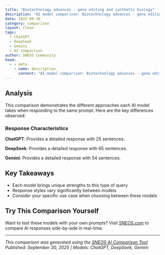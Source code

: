 ```yaml
---
title: "Biotechnology advances - gene editing and synthetic biology"
description: "AI model comparison: Biotechnology advances - gene editing and synthetic biology..."
date: 2025-09-30
category: comparison
layout: Clean
tags:
  - ChatGPT
  - DeepSeek
  - Gemini
  - AI Comparison
author: SNEOS Community
head:
  - - meta
    - name: description
      content: "AI model comparison: Biotechnology advances - gene editing and synthetic biology..."
---
```


<ChatComparison
  title="Biotechnology advances - gene editing and synthetic biology"
  prompt="Biotechnology advances - gene editing and synthetic biology"
  :responses='{
    "ChatGPT": "Certainly! Here\u0027s an overview of recent advances in biotechnology, particularly focusing on gene editing and synthetic biology:\n\n### Gene Editing Advances\n\n1. **CRISPR-Cas9 and Beyond**  \n   - **CRISPR-Cas9:** Continues to be the most widely used gene-editing tool due to its precision, efficiency, and relative simplicity. It allows scientists to cut DNA at specific locations to add, remove, or alter genetic material.  \n   - **Base Editing:** An advancement that enables direct, irreversible conversion of one DNA base into another without cutting both strands, reducing unintended mutations.  \n   - **Prime Editing:** A newer technology that can perform precise edits (insertions, deletions, base conversions) in DNA with fewer errors, broadening potential therapeutic applications.  \n   - **CRISPR-Cas12 and Cas13:** Expanding the toolkit to edit RNA (Cas13) or improve specificity and reduce off-target effects.\n\n2. **Therapeutic Applications**  \n   - **Gene Therapy:** Clinical trials using CRISPR to treat genetic diseases like sickle cell anemia, beta-thalassemia, and certain forms of blindness are showing promising results.  \n   - **Cancer:** Editing immune cells (CAR-T therapy) for personalized cancer immunotherapy is advancing rapidly.  \n   - **Infectious Diseases:** Using gene editing to target viral DNA/RNA, such as HIV or HPV, and to develop novel antiviral treatments.\n\n3. **Agricultural Biotechnology**  \n   - Developing crops with improved traits such as drought resistance, pest resistance, enhanced nutrition, and reduced allergenicity through precise gene edits rather than traditional transgenic methods.\n\n### Synthetic Biology Advances\n\n1. **Design and Construction of Genetic Circuits**  \n   - Scientists can now design and build synthetic gene networks that perform complex logic operations in cells, enabling new ways to control cellular behavior for therapeutic or industrial use.\n\n2. **Minimal and Synthetic Genomes**  \n   - Creation of minimal synthetic cells with only essential genes for survival, helping understand life\u2019s fundamentals and providing chassis for custom bioproduction.\n\n3. **Cell Factories and Bioproduction**  \n   - Engineering microbes to produce pharmaceuticals, biofuels, and specialty chemicals more sustainably and efficiently by designing synthetic metabolic pathways.\n\n4. **Xenobiology and Expanded Genetic Codes**  \n   - Incorporation of non-natural nucleotides and amino acids to create organisms with new properties not found in nature, opening avenues for novel biomaterials and medicines.\n\n5. **Automation and Computational Design**  \n   - Use of AI and machine learning to predict and design biological parts and systems, accelerating development cycles and improving success rates.\n\n### Ethical and Regulatory Considerations\n\n- As capabilities grow, there is increased emphasis on biosafety, biosecurity, ethical concerns, and regulatory frameworks to ensure responsible use of gene editing and synthetic biology.\n\n---\n\nIf you would like detailed information on any specific technology, application, or recent breakthroughs, please let me know!",
    "DeepSeek": "Of course. Here is a comprehensive overview of the advances in gene editing and synthetic biology, their convergence, and their implications.\n\n### The Dual Revolution: Gene Editing \u0026 Synthetic Biology\n\nGene editing and synthetic biology are two pillars of modern biotechnology. While they are distinct fields, they are increasingly intertwined, accelerating progress in ways previously unimaginable.\n\n*   **Gene Editing** is like the **\u0022find and replace\u0022 function in a word processor for DNA.** It allows scientists to make precise, targeted changes to the genome of a living organism.\n*   **Synthetic Biology** is like **computer-aided design (CAD) and programming for biological systems.** It involves designing and constructing *new* biological parts, devices, and systems, or re-designing existing, natural biological systems for useful purposes.\n\n---\n\n### 1. Gene Editing: The Precision Scalpel\n\nThe field was revolutionized by the advent of **CRISPR-Cas9**, a system borrowed from the immune defense of bacteria.\n\n#### Key Advances:\n\n*   **CRISPR-Cas9 (and its successors like Cas12, Cas13):** This is the biggest breakthrough. It\u0027s cheaper, faster, more accurate, and easier to use than previous technologies (like ZFNs and TALENs). The system uses a guide RNA to lead the Cas9 \u0022scissors\u0022 to a specific DNA sequence to make a cut.\n*   **Base Editing:** This is a more refined technique. Instead of cutting the DNA double helix, base editors *chemically convert* one DNA base into another (e.g., changing a C-G pair to a T-A pair). This is more efficient and creates fewer unwanted mutations than a double-strand break.\n*   **Prime Editing:** Dubbed \u0022search-and-replace\u0022 for genomes, prime editing is even more precise. It can directly \u0022write\u0022 new genetic information into a targeted DNA site without causing double-strand breaks, offering greater versatility and potentially even higher safety.\n*   **Epigenome Editing:** Going beyond the genetic code itself, this technique allows scientists to modify the \u0022epigenome\u0022\u2014the chemical tags on DNA that control gene expression (turning genes on or off) without altering the underlying sequence. This is a powerful tool for research and potential therapies for diseases influenced by epigenetics.\n\n#### Applications:\n\n*   **Therapies for Genetic Diseases:** Clinical trials are underway for sickle cell anemia, beta-thalassemia, and muscular dystrophy. The first CRISPR-based therapy, Casgevy, has been approved for both sickle cell and beta-thalassemia.\n*   **Cancer Immunotherapy (CAR-T):** Gene editing is used to supercharge a patient\u0027s own T-cells to better recognize and attack cancer cells.\n*   **Agriculture:** Creating crops with higher yields, disease resistance, drought tolerance, and improved nutritional content (e.g., high-fiber wheat, non-browning mushrooms).\n*   **Gene Drives:** A controversial technology designed to spread a particular gene through a population rapidly, potentially used to eradicate mosquito-borne diseases like malaria or control invasive species.\n\n---\n\n### 2. Synthetic Biology: The Engineering Toolkit\n\nSynthetic biology applies engineering principles to biology. The goal is to standardize biological parts and assemble them into functional circuits.\n\n#### Key Advances:\n\n*   **DNA Synthesis and Assembly:** The cost of chemically synthesizing long strands of DNA from scratch has plummeted. This allows scientists to \u0022write\u0022 DNA code digitally and have it manufactured, rather than having to copy it from existing organisms.\n*   **Standardized Biological Parts (BioBricks):** The creation of registries of standardized, interchangeable DNA sequences (promoters, genes, terminators) that can be assembled like Lego bricks to build genetic circuits.\n*   **Modeling and Computer-Aided Design (CAD):** Advanced software allows researchers to design and simulate complex genetic circuits *in silico* before building them in the lab, saving immense time and resources.\n*   **Minimal Genomes and Cell-Free Systems:** Scientists have created bacteria with the smallest possible genome needed for life, providing a \u0022chassis\u0022 for adding custom functions. Cell-free systems use the molecular machinery of a cell without the cell itself, allowing for more controlled production of biomolecules.\n\n#### Applications:\n\n*   **Sustainable Production of Chemicals and Fuels:** Engineering microbes (like yeast and bacteria) to produce biofuels, bioplastics, and valuable chemicals (e.g., flavors, fragrances) from renewable feedstocks, reducing reliance on petrochemicals.\n*   **Precision Fermentation:** This is the technology behind companies like Perfect Day (animal-free dairy protein) and Impossible Foods (heme for plant-based meat). Microbes are programmed to produce specific proteins.\n*   **Pharmaceuticals:** The large-scale production of artemisinin (a malaria drug) in engineered yeast is a landmark success. mRNA vaccines (like for COVID-19) are also a triumph of synthetic biology, where the mRNA is a synthetically designed genetic instruction.\n*   **Biosensors:** Designing organisms or biological components that can detect environmental pollutants, pathogens, or disease markers with high sensitivity.\n\n---\n\n### The Convergence: A Powerful Synergy\n\nThe real power is unleashed when gene editing and synthetic biology are combined.\n\n1.  **Rapid Prototyping:** Use CRISPR to quickly make multiple, precise edits in a host organism\u0027s genome to optimize it as a \u0022chassis\u0022 for synthetic biology.\n2.  **Complex Pathway Engineering:** Insert entire synthetic metabolic pathways (designed using synthetic biology principles) into an organism\u0027s genome and then use gene editing to fine-tune the expression of each gene in the pathway for maximum yield.\n3.  **Creating Novel Functions:** Synthetic biology can design a new genetic circuit, and gene editing can seamlessly integrate it into a chromosome, making the new trait stable and heritable.\n\n### Ethical, Safety, and Regulatory Considerations\n\nThe speed of these advances raises profound questions:\n\n*   **Ethics of Human Germline Editing:** Editing sperm, eggs, or embryos (germline cells) results in heritable changes that would be passed to future generations. This is currently considered a red line due to unresolved safety and ethical concerns (the case of He Jiankui in 2018 highlighted this).\n*   **Biosecurity:** The potential for misuse to create engineered pathogens is a serious concern, leading to discussions around \u0022gain-of-function\u0022 research and governance of DNA synthesis.\n*   **Biosafety:** Ensuring that engineered organisms (especially those with \u0022gene drives\u0022) are contained and do not disrupt natural ecosystems.\n*   **Equity and Access:** Will these expensive technologies only be available to the wealthy, exacerbating social inequalities?\n\n### The Future Outlook\n\nThe trajectory is clear: biology is becoming a programmable engineering discipline. Future advances will likely include:\n\n*   **Therapies for more complex diseases** like Alzheimer\u0027s and HIV.\n*   **Engineering the human microbiome** to treat metabolic and autoimmune disorders.\n*   **Living materials** that self-heal or respond to the environment.\n*   **Biological computers** that use cellular logic to diagnose and treat disease from within the body.\n\nIn conclusion, the advances in gene editing and synthetic biology are not just incremental improvements; they represent a fundamental shift in our ability to read, write, and edit the code of life. This brings unprecedented opportunities to address some of humanity\u0027s greatest challenges in health, food, and energy, while simultaneously demanding careful and global consideration of the ethical boundaries we must establish.",
    "Gemini": "## Biotechnology Advances: Gene Editing and Synthetic Biology\n\nBiotechnology is rapidly advancing, driven by powerful tools like gene editing and synthetic biology. These technologies offer immense potential for revolutionizing medicine, agriculture, and manufacturing, but also raise ethical and societal questions. Let\u0027s break down each field:\n\n**1. Gene Editing:**\n\n* **What is it?** Gene editing involves making precise changes to the DNA sequence of an organism. Think of it as highly targeted molecular surgery.\n* **Key Technologies:**\n    * **CRISPR-Cas9:**  This is arguably the most revolutionary gene editing tool. It uses a guide RNA to locate a specific DNA sequence, and the Cas9 enzyme acts like molecular scissors, cutting the DNA at that location. The cell\u0027s natural repair mechanisms then kick in, allowing for gene inactivation, insertion, or correction.\n    * **TALENs (Transcription Activator-Like Effector Nucleases):** Similar to CRISPR, TALENs use proteins to recognize specific DNA sequences and then cut the DNA. They offer a higher degree of specificity compared to older methods.\n    * **ZFNs (Zinc Finger Nucleases):**  An earlier gene editing technology using zinc finger proteins to bind to specific DNA sequences and cleave the DNA.\n* **Applications:**\n    * **Disease Treatment:**\n        * **Correcting genetic defects:**  Treating inherited diseases like cystic fibrosis, sickle cell anemia, and Huntington\u0027s disease by directly fixing the faulty gene.\n        * **Developing new therapies for cancer:**  Engineering immune cells to target and destroy cancer cells, or modifying cancer cells to make them more susceptible to treatment.\n        * **Combating infectious diseases:**  Developing antiviral therapies by targeting viral genes, or engineering resistance to infections in humans and animals.\n    * **Agriculture:**\n        * **Improving crop yields:**  Enhancing plant growth, increasing resistance to pests and diseases, and improving nutritional content.\n        * **Developing drought-resistant and salt-tolerant crops:**  Adapting crops to thrive in challenging environments, contributing to food security.\n    * **Research:**\n        * **Studying gene function:**  Creating targeted mutations to understand the role of specific genes in various biological processes.\n        * **Developing animal models of disease:**  Creating genetically modified animals that mimic human diseases, allowing for better understanding and testing of new therapies.\n* **Challenges \u0026 Considerations:**\n    * **Off-target effects:**  Ensuring that the gene editing tools only target the intended gene and avoid unintended mutations elsewhere in the genome.\n    * **Mosaicism:**  Variability in gene editing efficiency, leading to some cells being edited and others not.\n    * **Germline editing:**  Editing genes in sperm or egg cells, which can be passed on to future generations. This raises significant ethical concerns about altering the human gene pool.\n    * **Equity and access:**  Ensuring that gene editing technologies are accessible to all who need them, regardless of their socioeconomic status.\n    * **Regulation:**  Developing appropriate regulations to ensure the responsible and ethical use of gene editing technologies.\n\n**2. Synthetic Biology:**\n\n* **What is it?** Synthetic biology is a multidisciplinary field that combines engineering principles with biology to design and build new biological parts, devices, and systems.  It\u0027s essentially \u0022engineering biology.\u0022\n* **Key Concepts:**\n    * **Standardized Biological Parts:** Creating a library of standardized DNA sequences (genes, promoters, terminators, etc.) that can be easily combined and used in different applications.  Similar to using Lego bricks to build different structures.\n    * **DNA Synthesis:**  The ability to create DNA sequences from scratch, allowing scientists to design and build entirely new genes and biological systems.\n    * **Metabolic Engineering:**  Modifying the metabolic pathways within cells to produce desired products, such as biofuels, pharmaceuticals, and industrial chemicals.\n* **Applications:**\n    * **Biomanufacturing:**\n        * **Producing biofuels:**  Engineering microorganisms to convert biomass into fuels like ethanol and biodiesel.\n        * **Synthesizing pharmaceuticals:**  Developing microbial factories to produce drugs, vaccines, and other therapeutics.\n        * **Creating sustainable materials:**  Engineering organisms to produce biodegradable plastics and other environmentally friendly materials.\n    * **Environmental Remediation:**\n        * **Cleaning up pollution:**  Developing microorganisms to break down pollutants in soil, water, and air.\n        * **Detecting environmental contaminants:**  Creating biosensors that can detect specific pollutants in real-time.\n    * **Medicine:**\n        * **Developing new diagnostics:**  Creating biosensors that can detect diseases early on, even before symptoms appear.\n        * **Engineering smart therapies:**  Developing cells that can deliver drugs directly to cancer cells or other specific targets.\n    * **Basic Research:**\n        * **Understanding fundamental biological processes:**  Building simplified biological systems to study how they work.\n        * **Exploring the limits of life:**  Creating artificial cells or organisms with novel functions.\n* **Challenges \u0026 Considerations:**\n    * **Complexity:**  Biological systems are inherently complex, making it difficult to predict how they will behave when modified.\n    * **Safety:**  Ensuring that synthetic organisms do not pose a threat to human health or the environment.\n    * **Ethical Concerns:**  Raising questions about the potential for creating artificial life and the implications for our understanding of life.\n    * **Intellectual Property:**  Protecting the intellectual property of synthetic biology innovations while ensuring that they are accessible to the public.\n    * **Biosecurity:**  Preventing the misuse of synthetic biology technologies for malicious purposes, such as creating bioweapons.\n\n**Overlap and Synergy:**\n\nGene editing and synthetic biology are complementary technologies that can be used together to achieve even greater breakthroughs. For example:\n\n* Gene editing can be used to fine-tune the performance of synthetic biological circuits.\n* Synthetic biology can be used to design new gene editing tools and improve their specificity.\n\n**Conclusion:**\n\nGene editing and synthetic biology represent a new era in biotechnology, offering unprecedented opportunities to improve human health, agriculture, and the environment. However, these technologies also raise significant ethical and societal challenges that must be addressed proactively to ensure that they are used responsibly and for the benefit of all.  Public engagement, careful regulation, and ongoing research are crucial to realizing the full potential of these powerful tools.\n"
  }'
  published-date="22:46"
/>

## Analysis

This comparison demonstrates the different approaches each AI model takes when responding to the same prompt. Here are the key differences observed:

### Response Characteristics

**ChatGPT**: Provides a detailed response with 25 sentences. 

**DeepSeek**: Provides a detailed response with 65 sentences. 

**Gemini**: Provides a detailed response with 54 sentences. 

## Key Takeaways

- Each model brings unique strengths to this type of query
- Response styles vary significantly between models
- Consider your specific use case when choosing between these models

## Try This Comparison Yourself

Want to test these models with your own prompts? Visit [SNEOS.com](https://sneos.com) to compare AI responses side-by-side in real-time.

---

*This comparison was generated using the [SNEOS AI Comparison Tool](https://sneos.com)*
*Published: September 30, 2025 | Models: ChatGPT, DeepSeek, Gemini*
